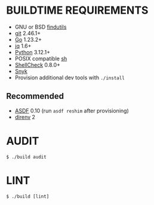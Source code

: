 # BUILDTIME REQUIREMENTS

* GNU or BSD [findutils](https://en.wikipedia.org/wiki/Find_(Unix))
* [git](https://git-scm.com/) 2.46.1+
* [Go](https://go.dev/) 1.23.2+
* [jq](https://jqlang.github.io/jq/) 1.6+
* [Python](https://www.python.org/) 3.12.1+
* POSIX compatible [sh](https://pubs.opengroup.org/onlinepubs/9699919799/utilities/sh.html)
* [ShellCheck](https://www.shellcheck.net/) 0.8.0+
* [Snyk](https://snyk.io/)
* Provision additional dev tools with `./install`

## Recommended

* [ASDF](https://asdf-vm.com/) 0.10 (run `asdf reshim` after provisioning)
* [direnv](https://direnv.net/) 2

# AUDIT

```console
$ ./build audit
```

# LINT

```console
$ ./build [lint]
```
